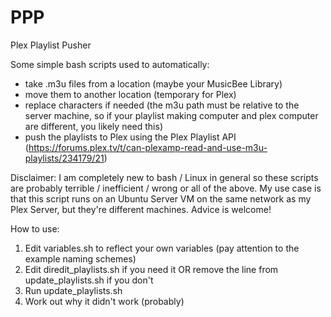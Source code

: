 # PPP
Plex Playlist Pusher

Some simple bash scripts used to automatically:
- take .m3u files from a location (maybe your MusicBee Library)
- move them to another location (temporary for Plex)
- replace characters if needed (the m3u path must be relative to the server machine, so if your playlist making computer and plex computer are different, you likely need this)
- push the playlists to Plex using the Plex Playlist API (https://forums.plex.tv/t/can-plexamp-read-and-use-m3u-playlists/234179/21)

Disclaimer: I am completely new to bash / Linux in general so these scripts are probably terrible / inefficient / wrong or all of the above. My use case is that this script runs on an Ubuntu Server VM on the same network as my Plex Server, but they're different machines. Advice is welcome!

How to use: 
1. Edit variables.sh to reflect your own variables (pay attention to the example naming schemes)
2. Edit diredit_playlists.sh if you need it OR remove the line from update_playlists.sh if you don't
3. Run update_playlists.sh
4. Work out why it didn't work (probably)
